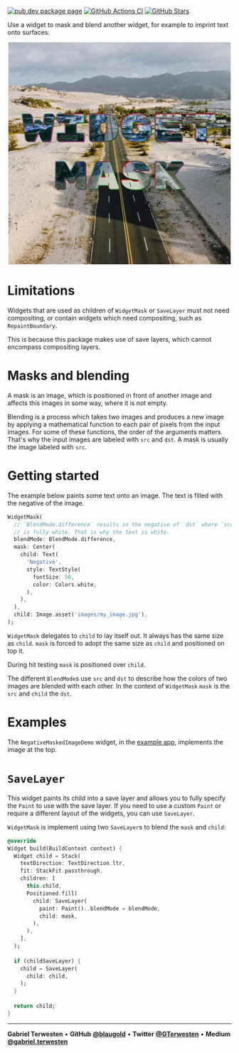 [![pub.dev package page](https://badgen.net/pub/v/widget_mask)](https://pub.dev/packages/widget_mask)
[![GitHub Actions CI](https://github.com/blaugold/widget_mask/actions/workflows/CI.yaml/badge.svg)](https://github.com/blaugold/widget_mask/actions/workflows/ci.yml)
[![GitHub Stars](https://badgen.net/github/stars/blaugold/widget_mask)](https://github.com/blaugold/widget_mask/stargazers)

Use a widget to mask and blend another widget, for example to imprint text onto
surfaces.

<p align="center">
    <img width="500" src="https://raw.githubusercontent.com/blaugold/widget_mask/main/docs/images/example_screenshot.jpg?v=1">
</p>

# Limitations

Widgets that are used as children of `WidgetMask` or `SaveLayer` must not need
compositing, or contain widgets which need compositing, such as
`RepaintBoundary`.

This is because this package makes use of save layers, which cannot encompass
compositing layers.

# Masks and blending

A mask is an image, which is positioned in front of another image and affects
this images in some way, where it is not empty.

Blending is a process which takes two images and produces a new image by
applying a mathematical function to each pair of pixels from the input images.
For some of these functions, the order of the arguments matters. That's why the
input images are labeled with `src` and `dst`. A mask is usually the image
labeled with `src`.

# Getting started

The example below paints some text onto an image. The text is filled with the
negative of the image.

```dart
WidgetMask(
  // `BlendMode.difference` results in the negative of `dst` where `src`
  // is fully white. That is why the text is white.
  blendMode: BlendMode.difference,
  mask: Center(
    child: Text(
      'Negative',
      style: TextStyle(
        fontSize: 50,
        color: Colors.white,
      ),
    ),
  ),
  child: Image.asset('images/my_image.jpg'),
);
```

`WidgetMask` delegates to `child` to lay itself out. It always has the same size
as `child`. `mask` is forced to adopt the same size as `child` and positioned on
top it.

During hit testing `mask` is positioned over `child`.

The different `BlendMode`s use `src` and `dst` to describe how the colors of two
images are blended with each other. In the context of `WidgetMask` `mask` is the
`src` and `child` the `dst`.

# Examples

The `NegativeMaskedImageDemo` widget, in the
[example app](https://pub.dev/packages/widget_mask/example), implements the
image at the top.

# `SaveLayer`

This widget paints its child into a save layer and allows you to fully specify
the `Paint` to use with the save layer. If you need to use a custom `Paint` or
require a different layout of the widgets, you can use `SaveLayer`.

`WidgetMask` is implement using two `SaveLayer`s to blend the `mask` and
`child`:

```dart
@override
Widget build(BuildContext context) {
  Widget child = Stack(
    textDirection: TextDirection.ltr,
    fit: StackFit.passthrough,
    children: [
      this.child,
      Positioned.fill(
        child: SaveLayer(
          paint: Paint()..blendMode = blendMode,
          child: mask,
        ),
      ),
    ],
  );

  if (childSaveLayer) {
    child = SaveLayer(
      child: child,
    );
  }

  return child;
}
```

---

**Gabriel Terwesten** &bullet; **GitHub**
**[@blaugold](https://github.com/blaugold)** &bullet; **Twitter**
**[@GTerwesten](https://twitter.com/GTerwesten)** &bullet; **Medium**
**[@gabriel.terwesten](https://medium.com/@gabriel.terwesten)**
